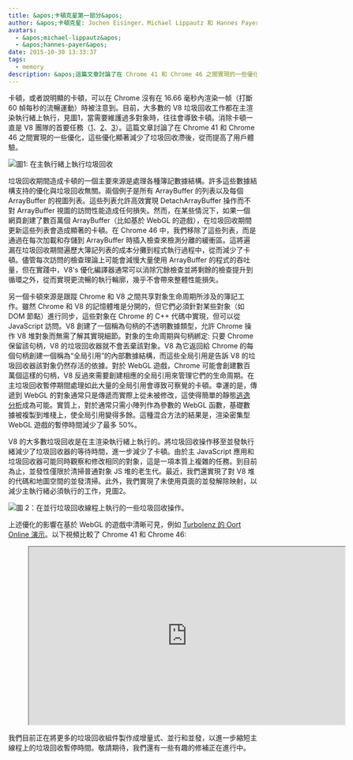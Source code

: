 ```yaml
---
title: &apos;卡頓克星第一部分&apos;
author: &apos;卡頓克星: Jochen Eisinger、Michael Lippautz 和 Hannes Payer&apos;
avatars:
  - &apos;michael-lippautz&apos;
  - &apos;hannes-payer&apos;
date: 2015-10-30 13:33:37
tags:
  - memory
description: &apos;這篇文章討論了在 Chrome 41 和 Chrome 46 之間實現的一些優化，這些優化顯著減少了垃圾回收滯後，從而提高了用戶體驗。&apos;
---
```

卡頓，或者說明顯的卡頓，可以在 Chrome 沒有在 16.66 毫秒內渲染一帧（打斷 60 幀每秒的流暢運動）時被注意到。目前，大多數的 V8 垃圾回收工作都在主渲染執行緒上執行，見圖1，當需要維護過多對象時，往往會導致卡頓。消除卡頓一直是 V8 團隊的首要任務（[1](https://blog.chromium.org/2011/11/game-changer-for-interactive.html)、[2](https://www.youtube.com/watch?v=3vPOlGRH6zk)、[3](/blog/free-garbage-collection)）。這篇文章討論了在 Chrome 41 和 Chrome 46 之間實現的一些優化，這些優化顯著減少了垃圾回收滯後，從而提高了用戶體驗。

<!--truncate-->
![圖1: 在主執行緒上執行垃圾回收](/_img/jank-busters/gc-main-thread.png)

垃圾回收期間造成卡頓的一個主要來源是處理各種簿記數據結構。許多這些數據結構支持的優化與垃圾回收無關。兩個例子是所有 ArrayBuffer 的列表以及每個 ArrayBuffer 的視圖列表。這些列表允許高效實現 DetachArrayBuffer 操作而不對 ArrayBuffer 視圖的訪問性能造成任何損失。然而，在某些情況下，如果一個網頁創建了數百萬個 ArrayBuffer（比如基於 WebGL 的遊戲），在垃圾回收期間更新這些列表會造成顯著的卡頓。在 Chrome 46 中，我們移除了這些列表，而是通過在每次加載和存儲到 ArrayBuffer 時插入檢查來檢測分離的緩衝區。這將遍漏在垃圾回收期間遍歷大簿記列表的成本分攤到程式執行過程中，從而減少了卡頓。儘管每次訪問的檢查理論上可能會減慢大量使用 ArrayBuffer 的程式的吞吐量，但在實踐中，V8&apos;s 優化編譯器通常可以消除冗餘檢查並將剩餘的檢查提升到循環之外，從而實現更流暢的執行輪廓，幾乎不會帶來整體性能損失。

另一個卡頓來源是跟蹤 Chrome 和 V8 之間共享對象生命周期所涉及的簿記工作。雖然 Chrome 和 V8 的記憶體堆是分開的，但它們必須針對某些對象（如 DOM 節點）進行同步，這些對象在 Chrome 的 C++ 代碼中實現，但可以從 JavaScript 訪問。V8 創建了一個稱為句柄的不透明數據類型，允許 Chrome 操作 V8 堆對象而無需了解其實現細節。對象的生命周期與句柄綁定: 只要 Chrome 保留該句柄，V8 的垃圾回收器就不會丟棄該對象。V8 為它返回給 Chrome 的每個句柄創建一個稱為“全局引用”的內部數據結構，而這些全局引用是告訴 V8 的垃圾回收器該對象仍然存活的依據。對於 WebGL 遊戲，Chrome 可能會創建數百萬個這樣的句柄，V8 反過來需要創建相應的全局引用來管理它們的生命周期。在主垃圾回收暫停期間處理如此大量的全局引用會導致可察覺的卡頓。幸運的是，傳遞到 WebGL 的對象通常只是傳遞而實際上從未被修改，這使得簡單的靜態[逃逸分析](https://en.wikipedia.org/wiki/Escape_analysis)成為可能。實質上，對於通常只需小陣列作為參數的 WebGL 函數，基礎數據被複製到堆棧上，使全局引用變得多餘。這種混合方法的結果是，渲染密集型 WebGL 遊戲的暫停時間減少了最多 50%。

V8 的大多數垃圾回收是在主渲染執行緒上執行的。將垃圾回收操作移至並發執行緒減少了垃圾回收器的等待時間，進一步減少了卡頓。由於主 JavaScript 應用和垃圾回收器可能同時觀察和修改相同的對象，這是一項本質上複雜的任務。到目前為止，並發性僅限於清掃普通對象 JS 堆的老生代。最近，我們還實現了對 V8 堆的代碼和地圖空間的並發清掃。此外，我們實現了未使用頁面的並發解除映射，以減少主執行緒必須執行的工作，見圖2。

![圖 2：在並行垃圾回收線程上執行的一些垃圾回收操作。](/_img/jank-busters/gc-concurrent-threads.png)

上述優化的影響在基於 WebGL 的遊戲中清晰可見，例如 [Turbolenz 的 Oort Online 演示](http://oortonline.gl/)。以下視頻比較了 Chrome 41 和 Chrome 46:

<figure>
  <div class="video video-16:9">
    <iframe src="https://www.youtube.com/embed/PgrCJpbTs9I" width="640" height="360" loading="lazy"></iframe>
  </div>
</figure>

我們目前正在將更多的垃圾回收組件製作成增量式、並行和並發，以進一步縮短主線程上的垃圾回收暫停時間。敬請期待，我們還有一些有趣的修補正在進行中。
